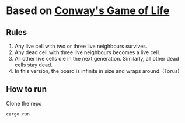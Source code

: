 # Based on [Conway's Game of Life](https://en.wikipedia.org/wiki/Conway%27s_Game_of_Life)

## Rules
1. Any live cell with two or three live neighbours survives.
2. Any dead cell with three live neighbours becomes a live cell.
3. All other live cells die in the next generation. Similarly, all other dead cells stay dead.
4. In this version, the board is infinite in size and wraps around. (Torus)

## How to run
Clone the repo
```
cargo run
```
